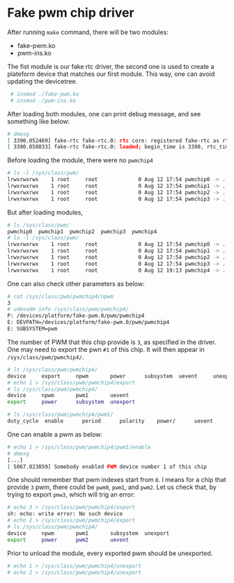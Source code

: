 # Fake pwm chip driver

After running `make` command, there will be two modules:

* fake-pwm.ko
* pwm-ins.ko

The fist module is our fake rtc driver, the second one is used
to create a plateform device that matches our first module. This way,
one can avoid updating the devicetree.

```bash
 # insmod ./fake-pwm.ko
 # insmod ./pwm-ins.ko
```

After loading both modules, one can print debug message, and see something
like below:

```bash
# dmesg
[ 3390.052469] fake-rtc fake-rtc.0: rtc core: registered fake-rtc as rtc2
[ 3390.058033] fake-rtc fake-rtc.0: loaded; begin_time is 3390, rtc_time is 0
```

Before loading the module, there were no `pwmchip4`

```bash
# ls -l /sys/class/pwm/
lrwxrwxrwx    1 root     root             0 Aug 12 17:54 pwmchip0 -> ../../devices/soc0/soc.0/2000000.aips-bus/2080000.pwm/pwm/pwmchip0
lrwxrwxrwx    1 root     root             0 Aug 12 17:54 pwmchip1 -> ../../devices/soc0/soc.0/2000000.aips-bus/2084000.pwm/pwm/pwmchip1
lrwxrwxrwx    1 root     root             0 Aug 12 17:54 pwmchip2 -> ../../devices/soc0/soc.0/2000000.aips-bus/2088000.pwm/pwm/pwmchip2
lrwxrwxrwx    1 root     root             0 Aug 12 17:54 pwmchip3 -> ../../devices/soc0/soc.0/2000000.aips-bus/208c000.pwm/pwm/pwmchip3
```

But after loading modules,

```bash
# ls /sys/class/pwm/
pwmchip0  pwmchip1  pwmchip2  pwmchip3  pwmchip4
# ls -l /sys/class/pwm/
lrwxrwxrwx    1 root     root             0 Aug 12 17:54 pwmchip0 -> ../../devices/soc0/soc.0/2000000.aips-bus/2080000.pwm/pwm/pwmchip0
lrwxrwxrwx    1 root     root             0 Aug 12 17:54 pwmchip1 -> ../../devices/soc0/soc.0/2000000.aips-bus/2084000.pwm/pwm/pwmchip1
lrwxrwxrwx    1 root     root             0 Aug 12 17:54 pwmchip2 -> ../../devices/soc0/soc.0/2000000.aips-bus/2088000.pwm/pwm/pwmchip2
lrwxrwxrwx    1 root     root             0 Aug 12 17:54 pwmchip3 -> ../../devices/soc0/soc.0/2000000.aips-bus/208c000.pwm/pwm/pwmchip3
lrwxrwxrwx    1 root     root             0 Aug 12 19:13 pwmchip4 -> ../../devices/platform/fake-pwm.0/pwm/pwmchip4
```

One can also check other parameters as below:

```bash
# cat /sys/class/pwm/pwmchip4/npwm 
3
# udevadm info /sys/class/pwm/pwmchip4/     
P: /devices/platform/fake-pwm.0/pwm/pwmchip4
E: DEVPATH=/devices/platform/fake-pwm.0/pwm/pwmchip4
E: SUBSYSTEM=pwm
```

The number of PWM that this chip provide is `3`, as specified in the driver.
One may need to export the pwn `#1` of this chip. It will then
appear in `/sys/class/pwm/pwmchip4/`.

```bash
# ls /sys/class/pwm/pwmchip4/
device     export     npwm       power      subsystem  uevent     unexport
# echo 1 > /sys/class/pwm/pwmchip4/export
# ls /sys/class/pwm/pwmchip4/
device     npwm       pwm1       uevent
export     power      subsystem  unexport

# ls /sys/class/pwm/pwmchip4/pwm1/
duty_cycle  enable      period      polarity    power/      uevent
```

One can enable a pwm as below:

```bash
# echo 1 > /sys/class/pwm/pwmchip4/pwm1/enable
# dmesg
[...]
[ 5067.023859] Somebody enabled PWM device number 1 of this chip
```

One should remember that pwm indexes start from `0`. I means for a chip that provide
`3` pwm, there could be `pwm0`, `pwm1`, and `pwm2`. Let us check that, by trying
to export `pmw3`, which will trig an error:

```bash
# echo 3 > /sys/class/pwm/pwmchip4/export 
sh: echo: write error: No such device
# echo 2 > /sys/class/pwm/pwmchip4/export 
# ls /sys/class/pwm/pwmchip4/
device     npwm       pwm1       subsystem  unexport
export     power      pwm2       uevent
```

Prior to unload the module, every exported pwm should be unexported.

```bash
# echo 1 > /sys/class/pwm/pwmchip4/unexport
# echo 2 > /sys/class/pwm/pwmchip4/unexport
```

